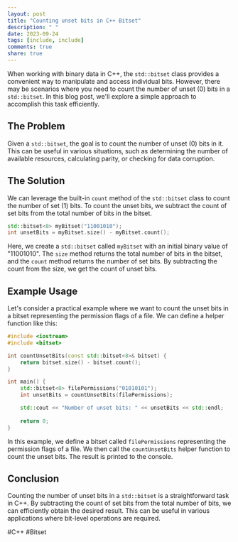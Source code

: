 ```yaml
---
layout: post
title: "Counting unset bits in C++ Bitset"
description: " "
date: 2023-09-24
tags: [include, include]
comments: true
share: true
---
```


When working with binary data in C++, the `std::bitset` class provides a convenient way to manipulate and access individual bits. However, there may be scenarios where you need to count the number of unset (0) bits in a `std::bitset`. In this blog post, we'll explore a simple approach to accomplish this task efficiently.

## The Problem ##

Given a `std::bitset`, the goal is to count the number of unset (0) bits in it. This can be useful in various situations, such as determining the number of available resources, calculating parity, or checking for data corruption.

## The Solution ##

We can leverage the built-in `count` method of the `std::bitset` class to count the number of set (1) bits. To count the unset bits, we subtract the count of set bits from the total number of bits in the bitset.

```cpp
std::bitset<8> myBitset("11001010");
int unsetBits = myBitset.size() - myBitset.count();
```

Here, we create a `std::bitset` called `myBitset` with an initial binary value of "11001010". The `size` method returns the total number of bits in the bitset, and the `count` method returns the number of set bits. By subtracting the count from the size, we get the count of unset bits.

## Example Usage ##

Let's consider a practical example where we want to count the unset bits in a bitset representing the permission flags of a file. We can define a helper function like this:

```cpp
#include <iostream>
#include <bitset>

int countUnsetBits(const std::bitset<8>& bitset) {
    return bitset.size() - bitset.count();
}

int main() {
    std::bitset<8> filePermissions("01010101");
    int unsetBits = countUnsetBits(filePermissions);

    std::cout << "Number of unset bits: " << unsetBits << std::endl;
    
    return 0;
}
```

In this example, we define a bitset called `filePermissions` representing the permission flags of a file. We then call the `countUnsetBits` helper function to count the unset bits. The result is printed to the console.

## Conclusion ##

Counting the number of unset bits in a `std::bitset` is a straightforward task in C++. By subtracting the count of set bits from the total number of bits, we can efficiently obtain the desired result. This can be useful in various applications where bit-level operations are required.

\#C++ #Bitset